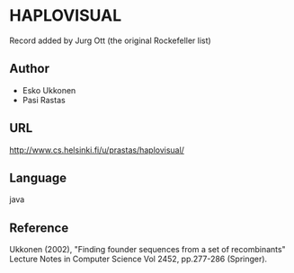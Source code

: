 # HAPLOVISUAL
Record added by Jurg Ott (the original Rockefeller list)

## Author
* Esko Ukkonen
* Pasi Rastas

## URL
http://www.cs.helsinki.fi/u/prastas/haplovisual/

## Language
java

## Reference
Ukkonen (2002), "Finding founder sequences from a set of recombinants" Lecture Notes in Computer Science Vol 2452, pp.277-286 (Springer).